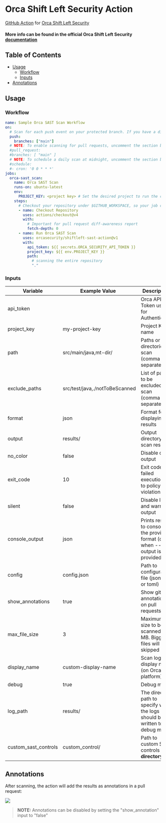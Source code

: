 # Orca Shift Left Security Action

[GitHub Action](https://github.com/features/actions)
for [Orca Shift Left Security](https://orca.security/solutions/shift-left-security/)

#### More info can be found in the official Orca Shift Left Security<a href="https://docs.orcasecurity.io/v1/docs/shift-left-security"> documentation</a>

## Table of Contents

- [Usage](#usage)
  - [Workflow](#workflow)
  - [Inputs](#inputs)
- [Annotations](#annotations)

## Usage

### Workflow

```yaml
name: Sample Orca SAST Scan Workflow
on:
  # Scan for each push event on your protected branch. If you have a different branch configured, please adjust the configuration accordingly by replacing 'main'.
  push:
    branches: ["main"]
  # NOTE: To enable scanning for pull requests, uncomment the section below.
  #pull_request:
  #branches: [ "main" ]
  # NOTE: To schedule a daily scan at midnight, uncomment the section below.
  #schedule:
  #- cron: '0 0 * * *'
jobs:
  orca-sast_scan:
    name: Orca SAST Scan
    runs-on: ubuntu-latest
    env:
      PROJECT_KEY: <project key> # Set the desired project to run the cli scanning with
    steps:
      # Checkout your repository under $GITHUB_WORKSPACE, so your job can access it
      - name: Checkout Repository
        uses: actions/checkout@v4
        with:
          # Important for pull request diff-awareness report
          fetch-depth: 0
      - name: Run Orca SAST Scan
        uses: orcasecurity/shiftleft-sast-action@v1
        with:
          api_token: ${{ secrets.ORCA_SECURITY_API_TOKEN }}
          project_key: ${{ env.PROJECT_KEY }}
          path:
            # scanning the entire repository
            "."
```

### Inputs

| Variable             | Example Value &nbsp;           | Description &nbsp;                                                                | Type    | Required | Default           |
| -------------------- | ------------------------------ | --------------------------------------------------------------------------------- | ------- | -------- | ----------------- |
| api_token            |                                | Orca API Token used for Authentication                                            | String  | Yes      | N/A               |
| project_key          | my-project-key                 | Project Key name                                                                  | String  | Yes      | N/A               |
| path                 | src/main/java,mt-dir/          | Paths or directories to scan (comma-separated)                                    | String  | Yes      | N/A               |
| exclude_paths        | src/test/java,./notToBeScanned | List of paths to be excluded from scan (comma-separated)                          | String  | No       | N/A               |
| format               | json                           | Format for displaying the results                                                 | String  | No       | cli               |
| output               | results/                       | Output directory for scan results                                                 | String  | No       | N/A               |
| no_color             | false                          | Disable color output                                                              | Boolean | No       | false             |
| exit_code            | 10                             | Exit code for failed execution due to policy violations                           | Integer | No       | 3                 |
| silent               | false                          | Disable logs and warnings output                                                  | Boolean | No       | false             |
| console_output       | json                           | Prints results to console in the provided format (only when --output is provided) | String  | No       | cli               |
| config               | config.json                    | Path to configuration file (json, yaml or toml)                                   | String  | No       | N/A               |
| show_annotations     | true                           | Show github annotations on pull requests                                          | Boolean | No       | true              |
| max_file_size        | 3                              | Maximum file size to be scanned in MB. Bigger files will be skipped               | Integer | No       | 5                 |
| display_name         | custom-display-name            | Scan log display name (on Orca platform)                                          | String  | No       | N/A               |
| debug                | true                           | Debug mode                                                                        | Boolean | No       | false             |
| log_path             | results/                       | The directory path to specify where the logs should be written to on debug mode.  | String  | No       | working directory |
| custom_sast_controls | custom_control/                | Path to custom SAST controls **directory**                                        | String  | No       | N/A               |

## Annotations

After scanning, the action will add the results as annotations in a pull request:

![](/assets/annotations_preview.png)

> **NOTE:** Annotations can be disabled by setting the "show_annotation" input to "false"
